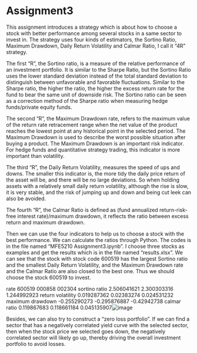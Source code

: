 # Assignment3
This  assignment introduces a strategy which is about how to choose a stock with better performance among several stocks in a same sector to invest in. The strategy uses four kinds of estimators, the Sortino Ratio, Maximum Drawdown, Daily Return Volatility and Calmar Ratio, I call it “4R” strategy.

The first “R”, the Sortino ratio, is a measure of the relative performance of an investment portfolio. It is similar to the Sharpe Ratio, but the Sortino Ratio uses the lower standard deviation instead of the total standard deviation to distinguish between unfavorable and favorable fluctuations. Similar to the Sharpe ratio, the higher the ratio, the higher the excess return rate for the fund to bear the same unit of downside risk. The Sortino ratio can be seen as a correction method of the Sharpe ratio when measuring hedge funds/private equity funds.

The second “R”, the Maximum Drawdown rate, refers to the maximum value of the return rate retracement range when the net value of the product reaches the lowest point at any historical point in the selected period. The Maximum Drawdown is used to describe the worst possible situation after buying a product. The Maximum Drawdown is an important risk indicator. For hedge funds and quantitative strategy trading, this indicator is more important than volatility.

The third “R”, the Daily Return Volatility, measures the speed of ups and downs. The smaller this indicator is, the more tidy the daily price return of the asset will be, and there will be no large deviations. So when holding assets with a relatively small daily return volatility, although the rise is slow, it is very stable, and the risk of jumping up and down and being cut leek can also be avoided.

The fourth “R”, the Calmar Ratio is defined as (fund annualized return-risk-free interest rate)/maximum drawdown, it reflects the ratio between excess return and maximum drawdown.

Then we can use the four indicators to help us to choose a stock with the best performance. We can calculate the ratios through Python. The codes is in the file named “MFE5210 Assignment3.ipynb”. I choose three stocks as examples and get the results which is in the file named “results.xlsx”. We can see that the stock with stock code 600519 has the largest Sortino ratio and the smallest Daily Return Volatility, and the Maximum Drawdown rate and the Calmar Ratio are also closed to the best one. Thus we should choose the stock 600519 to invest.

rate	600519	000858	002304
sortino ratio	2.506041621	2.300303316	1.244992923
return volatility	0.019287362	0.02383274	0.024531232
maximum drawdown	-0.255290273	-0.295876887	-0.42942738
calmar ratio	0.119867683	0.118661184	0.045135907![image](https://user-images.githubusercontent.com/78339544/117634990-09b3b780-b1b2-11eb-8e98-4185b6d960ed.png)

Besides, we can also try to construct a “zero loss portfolio”. If we can find a sector that has a negatively correlated yield curve with the selected sector, then when the stock price we selected goes down, the negatively correlated sector will likely go up, thereby driving the overall investment portfolio to avoid losses.
